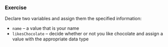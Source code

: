 <!--{ ids:[133], language:'JavaScript', type:'workshop', order: 8, name:'Variables II', description:'Variables can store any type of data' } -->

### Exercise

Declare two variables and assign them the specified information:

- `name` – a value that is your name
- `likesChocolate` – decide whether or not you like chocolate and assign a value with the appropriate data type
